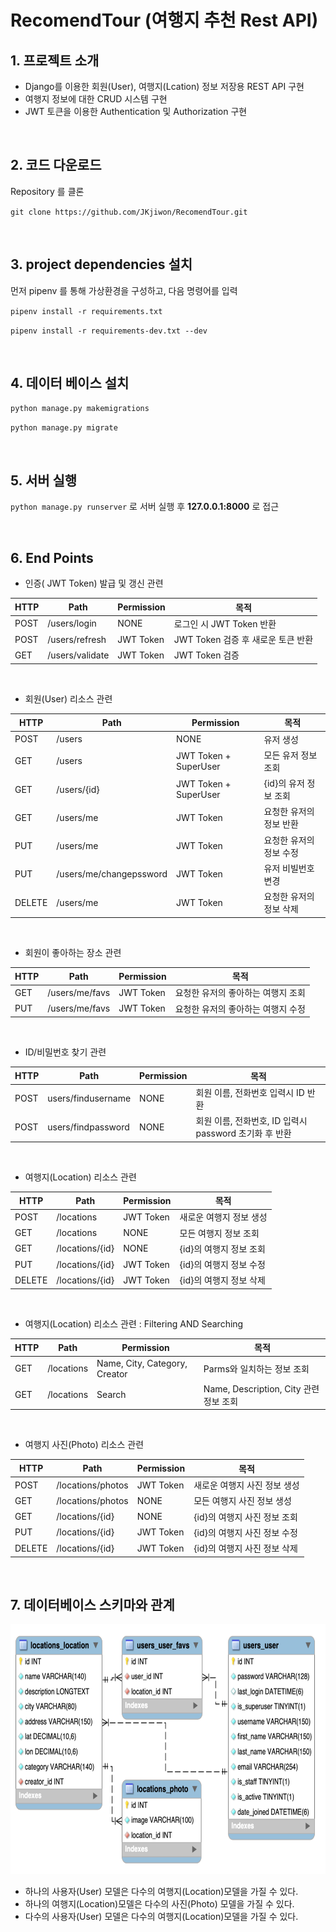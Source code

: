 # RecomendTour (여행지 추천 Rest API)
## 1. 프로젝트 소개
* Django를 이용한 회원(User), 여행지(Lcation) 정보 저장용 REST API 구현
* 여행지 정보에 대한 CRUD 시스템 구현
* JWT 토큰을 이용한 Authentication 및 Authorization 구현

<br>

## 2. 코드 다운로드
Repository 를 클론

`git clone https://github.com/JKjiwon/RecomendTour.git`

<br>

## 3. project dependencies 설치

먼저 pipenv 를 통해 가상환경을 구성하고, 다음 명령어를 입력

`pipenv install -r requirements.txt`

`pipenv install -r requirements-dev.txt --dev`

<br>

## 4. 데이터 베이스 설치

`python manage.py makemigrations`

`python manage.py migrate`

<br>

## 5. 서버 실행
`python manage.py runserver` 로 서버 실행 후 **127.0.0.1:8000** 로 접근

<br>

## 6. End Points
* 인증( JWT Token) 발급 및 갱신 관련

|HTTP|Path|Permission|목적|
|---|---|---|---|
|POST|/users/login|NONE|로그인 시  JWT Token 반환|
|POST|/users/refresh|JWT Token|JWT Token 검증 후 새로운 토큰 반환|
|GET|/users/validate|JWT Token|JWT Token 검증|

<br>

* 회원(User) 리소스 관련

|HTTP|Path|Permission|목적|
|---|---|---|---|
|POST|/users|NONE|유저 생성|
|GET|/users|JWT Token + SuperUser|모든 유저 정보 조회|
|GET|/users/{id}|JWT Token + SuperUser|{id}의 유저 정보 조회|
|GET|/users/me|JWT Token|요청한 유저의 정보 반환|
|PUT|/users/me|JWT Token|요청한 유저의 정보 수정|
|PUT|/users/me/changepssword|JWT Token|유저 비빌번호 변경
|DELETE|/users/me|JWT Token|요청한 유저의 정보 삭제|

<br>

* 회원이 좋아하는 장소 관련

|HTTP|Path|Permission|목적|
|---|---|---|---|
|GET|/users/me/favs|JWT Token|요청한 유저의 좋아하는 여행지 조회|
|PUT|/users/me/favs|JWT Token|요청한 유저의 좋아하는 여행지 수정|

<br>

* ID/비밀번호 찾기 관련

|HTTP|Path|Permission|목적|
|---|---|---|---|
|POST|users/findusername|NONE|회원 이름, 전화번호 입력시 ID 반환|
|POST|users/findpassword|NONE|회원 이름, 전화번호, ID 입력시 password 초기화 후 반환|

<br>

* 여행지(Location) 리소스 관련

|HTTP|Path|Permission|목적|
|---|---|---|---|
|POST|/locations|JWT Token|새로운 여행지 정보 생성|
|GET|/locations|NONE|모든 여행지 정보 조회|
|GET|/locations/{id}|NONE|{id}의 여행지 정보 조회|
|PUT|/locations/{id}|JWT Token|{id}의 여행지 정보 수정|
|DELETE|/locations/{id}|JWT Token|{id}의 여행지 정보 삭제|

<br>

* 여행지(Location) 리소스 관련 : Filtering AND Searching

|HTTP|Path|Permission|목적|
|---|---|---|---|
|GET|/locations|Name, City, Category, Creator|Parms와 일치하는 정보 조회|
|GET|/locations|Search|Name, Description, City 관련 정보 조회|

<br>

* 여행지 사진(Photo) 리소스 관련

|HTTP|Path|Permission|목적|
|---|---|---|---|
|POST|/locations/photos|JWT Token|새로운 여행지 사진 정보 생성|
|GET|/locations/photos|NONE|모든 여행지 사진 정보 생성|
|GET|/locations/{id}|NONE|{id}의 여행지 사진 정보 조회|
|PUT|/locations/{id}|JWT Token|{id}의 여행지 사진 정보 수정|
|DELETE|/locations/{id}|JWT Token|{id}의 여행지 사진 정보 삭제|

<br>

## 7. 데이터베이스 스키마와 관계

<img src="database_schema.png"  width="700" height="400">

* 하나의 사용자(User) 모델은 다수의 여행지(Location)모델을 가질 수 있다.
* 하나의 여행지(Location)모델은 다수의 사진(Photo) 모델을 가질 수 있다.
* 다수의 사용자(User) 모델은 다수의 여행지(Location)모델을 가질 수 있다.


